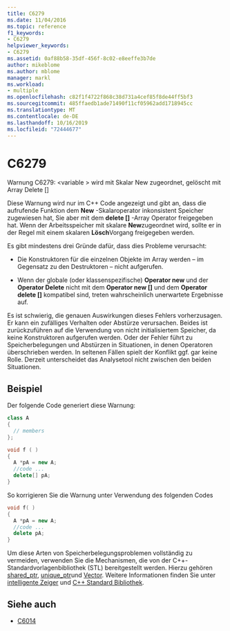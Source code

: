 ```yaml
---
title: C6279
ms.date: 11/04/2016
ms.topic: reference
f1_keywords:
- C6279
helpviewer_keywords:
- C6279
ms.assetid: 0af88b58-35df-456f-8c02-e8eeffe3b7de
author: mikeblome
ms.author: mblome
manager: markl
ms.workload:
- multiple
ms.openlocfilehash: c82f1f4722f868c38d731a4cef85f8de44ff5bf3
ms.sourcegitcommit: 485ffaedb1ade71490f11cf05962add1718945cc
ms.translationtype: MT
ms.contentlocale: de-DE
ms.lasthandoff: 10/16/2019
ms.locfileid: "72444677"
---
```

# <a name="c6279"></a>C6279
Warnung C6279: \<variable > wird mit Skalar New zugeordnet, gelöscht mit Array Delete []

Diese Warnung wird nur im C++ Code angezeigt und gibt an, dass die aufrufende Funktion dem **New** -Skalaroperator inkonsistent Speicher zugewiesen hat, Sie aber mit dem **delete []** -Array Operator freigegeben hat. Wenn der Arbeitsspeicher mit skalare **New**zugeordnet wird, sollte er in der Regel mit einem skalaren **Lösch**Vorgang freigegeben werden.

Es gibt mindestens drei Gründe dafür, dass dies Probleme verursacht:

- Die Konstruktoren für die einzelnen Objekte im Array werden – im Gegensatz zu den Destruktoren – nicht aufgerufen.

- Wenn der globale (oder klassenspezifische) **Operator new** und der **Operator Delete** nicht mit dem **Operator new []** und dem **Operator delete []** kompatibel sind, treten wahrscheinlich unerwartete Ergebnisse auf.

Es ist schwierig, die genauen Auswirkungen dieses Fehlers vorherzusagen. Er kann ein zufälliges Verhalten oder Abstürze verursachen. Beides ist zurückzuführen auf die Verwendung von nicht initialisiertem Speicher, da keine Konstruktoren aufgerufen werden. Oder der Fehler führt zu Speicherbelegungen und Abstürzen in Situationen, in denen Operatoren überschrieben werden. In seltenen Fällen spielt der Konflikt ggf. gar keine Rolle. Derzeit unterscheidet das Analysetool nicht zwischen den beiden Situationen.

## <a name="example"></a>Beispiel

Der folgende Code generiert diese Warnung:

```cpp
class A
{
  // members
};

void f ( )
{
  A *pA = new A;
  //code ...
  delete[] pA;
}
```

So korrigieren Sie die Warnung unter Verwendung des folgenden Codes

```cpp
void f( )
{
  A *pA = new A;
  //code ...
  delete pA;
}
```

Um diese Arten von Speicherbelegungsproblemen vollständig zu vermeiden, verwenden Sie die Mechanismen, die von der C++-Standardvorlagenbibliothek (STL) bereitgestellt werden. Hierzu gehören [shared_ptr](/cpp/standard-library/shared-ptr-class), [unique_ptr](/cpp/standard-library/unique-ptr-class)und [Vector](/cpp/standard-library/vector). Weitere Informationen finden Sie unter [intelligente Zeiger](/cpp/cpp/smart-pointers-modern-cpp) und [ C++ Standard Bibliothek](/cpp/standard-library/cpp-standard-library-reference).

## <a name="see-also"></a>Siehe auch

- [C6014](../code-quality/c6014.md)
